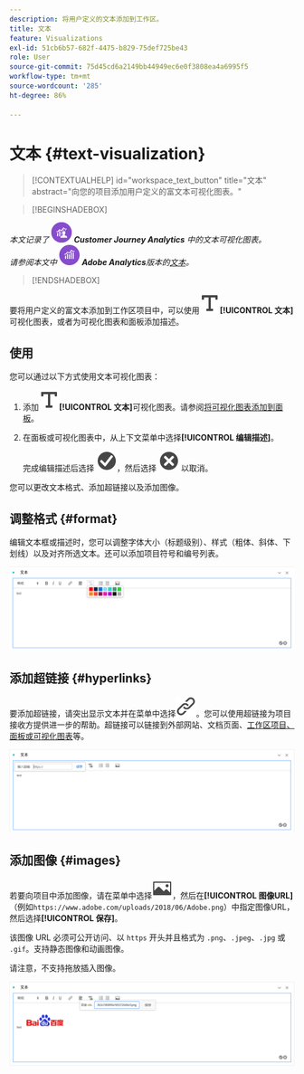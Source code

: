 ```yaml
---
description: 将用户定义的文本添加到工作区。
title: 文本
feature: Visualizations
exl-id: 51cb6b57-682f-4475-b829-75def725be43
role: User
source-git-commit: 75d45cd6a2149bb44949ec6e0f3808ea4a6995f5
workflow-type: tm+mt
source-wordcount: '285'
ht-degree: 86%

---
```


# 文本 {#text-visualization}

<!-- markdownlint-disable MD034 -->

>[!CONTEXTUALHELP]
>id="workspace_text_button"
>title="文本"
>abstract="向您的项目添加用户定义的富文本可视化图表。"

<!-- markdownlint-enable MD034 -->


>[!BEGINSHADEBOX]

_本文记录了_ ![CustomerJourneyAnalytics](/help/assets/icons/CustomerJourneyAnalytics.svg) _**Customer Journey Analytics** 中的文本可视化图表。_<br/>_请参阅本文中_ ![AdobeAnalytics](/help/assets/icons/AdobeAnalytics.svg) _**Adobe Analytics**&#x200B;版本的[文本](https://experienceleague.adobe.com/zh-hans/docs/analytics/analyze/analysis-workspace/visualizations/text)。_

>[!ENDSHADEBOX]


要将用户定义的富文本添加到工作区项目中，可以使用![文本](/help/assets/icons/Text.svg)**[!UICONTROL 文本]**&#x200B;可视化图表，或者为可视化图表和面板添加描述。

## 使用

您可以通过以下方式使用文本可视化图表：

1. 添加![文本](/help/assets/icons/Text.svg)**[!UICONTROL 文本]**&#x200B;可视化图表。请参阅[将可视化图表添加到面板](freeform-analysis-visualizations.md#add-visualizations-to-a-panel)。

1. 在面板或可视化图表中，从上下文菜单中选择&#x200B;**[!UICONTROL 编辑描述]**。

   完成编辑描述后选择 ![CheckmarkCircle](/help/assets/icons/CheckmarkCircle.svg)，然后选择 ![CloseCircle](/help/assets/icons/CloseCircle.svg) 以取消。

您可以更改文本格式、添加超链接以及添加图像。

## 调整格式 {#format}

编辑文本框或描述时，您可以调整字体大小（标题级别）、样式（粗体、斜体、下划线）以及对齐所选文本。还可以添加项目符号和编号列表。

![工作区项目的文本选项突出显示了文本调色板。](assets/format.png)

## 添加超链接 {#hyperlinks}

要添加超链接，请突出显示文本并在菜单中选择![链接](/help/assets/icons/Link.svg)。您可以使用超链接为项目接收方提供进一步的帮助。超链接可以链接到外部网站、文档页面、[工作区项目、面板或可视化图表](/help/analysis-workspace/curate-share/shareable-links.md)等。

![突出显示链接图标的文本选项。](assets/hyperlink.png)

## 添加图像 {#images}

若要向项目中添加图像，请在菜单中选择![图像](/help/assets/icons/Image.svg)，然后在&#x200B;**[!UICONTROL 图像URL]**（例如`https://www.adobe.com/uploads/2018/06/Adobe.png`）中指定图像URL，然后选择&#x200B;**[!UICONTROL 保存]**。

该图像 URL 必须可公开访问、以 `https` 开头并且格式为 `.png`、`.jpeg`、`.jpg` 或 `.gif`。支持静态图像和动画图像。

请注意，不支持拖放插入图像。

![选择图像图标的文本选项。](assets/image.png)
